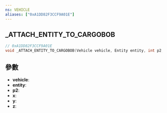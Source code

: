 ```yaml
---
ns: VEHICLE
aliases: ["0xA1DD82F3CCF9A01E"]
---
```

## _ATTACH_ENTITY_TO_CARGOBOB

```c
// 0xA1DD82F3CCF9A01E
void _ATTACH_ENTITY_TO_CARGOBOB(Vehicle vehicle, Entity entity, int p2, float x, float y, float z);
```

## 參數
* **vehicle**: 
* **entity**: 
* **p2**: 
* **x**: 
* **y**: 
* **z**: 

